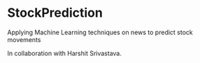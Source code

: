# StockPrediction

Applying Machine Learning techniques on news to predict stock movements

In collaboration with Harshit Srivastava.
